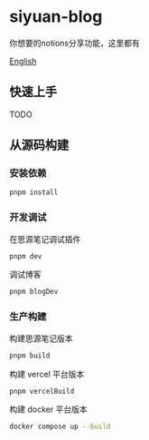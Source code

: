 # siyuan-blog

你想要的notions分享功能，这里都有

[English](README.md)

## 快速上手

TODO

## 从源码构建

### 安装依赖

```bash
pnpm install
```

### 开发调试

在思源笔记调试插件

```bash
pnpm dev
```

调试博客

```bash
pnpm blogDev
```

### 生产构建

构建思源笔记版本

```bash
pnpm build
```

构建 vercel 平台版本

```bash
pnpm vercelBuild
```

构建 docker 平台版本

```bash
docker compose up --build
```